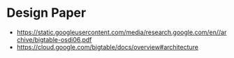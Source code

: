 # Design Paper
* https://static.googleusercontent.com/media/research.google.com/en//archive/bigtable-osdi06.pdf
* https://cloud.google.com/bigtable/docs/overview#architecture

